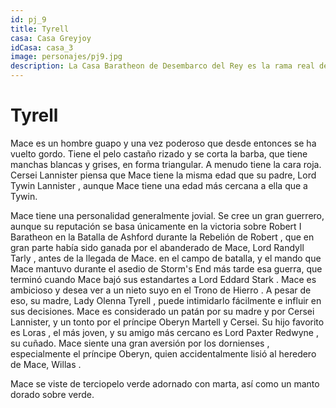 ```yaml
---
id: pj_9
title: Tyrell
casa: Casa Greyjoy
idCasa: casa_3
image: personajes/pj9.jpg
description: La Casa Baratheon de Desembarco del Rey es la rama real de la Casa Baratheon de Bastión de Tormentas. Fue fundada por Robert Baratheon luego del éxito de su rebelión contra Aerys II 
---
```


#  Tyrell

Mace es un hombre guapo y una vez poderoso que desde entonces se ha vuelto gordo. Tiene el pelo castaño rizado y se corta la barba, que tiene manchas blancas y grises, en forma triangular. A menudo tiene la cara roja.  Cersei Lannister piensa que Mace tiene la misma edad que su padre, Lord Tywin Lannister , aunque Mace tiene una edad más cercana a ella que a Tywin.

Mace tiene una personalidad generalmente jovial. Se cree un gran guerrero, aunque su reputación se basa únicamente en la victoria sobre Robert I Baratheon en la Batalla de Ashford durante la Rebelión de Robert , que en gran parte había sido ganada por el abanderado de Mace, Lord Randyll Tarly , antes de la llegada de Mace. en el campo de batalla,  y el mando que Mace mantuvo durante el asedio de Storm's End más tarde esa guerra, que terminó cuando Mace bajó sus estandartes a Lord Eddard Stark . Mace es ambicioso y desea ver a un nieto suyo en el Trono de Hierro . A pesar de eso, su madre, Lady Olenna Tyrell , puede intimidarlo fácilmente e influir en sus decisiones.  Mace es considerado un patán por su madre  y por Cersei Lannister,  y un tonto por el príncipe Oberyn Martell  y Cersei.  Su hijo favorito es Loras , el más joven, y su amigo más cercano es Lord Paxter Redwyne , su cuñado. Mace siente una gran aversión por los dornienses , especialmente el príncipe Oberyn, quien accidentalmente lisió al heredero de Mace, Willas .

Mace se viste de terciopelo verde adornado con marta, así como un manto dorado sobre verde.
